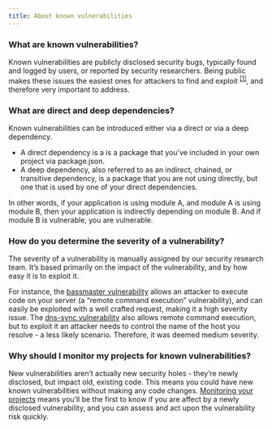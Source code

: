```yaml
---
title: About known vulnerabilities
---
```


### What are known vulnerabilities?

Known vulnerabilities are publicly disclosed security bugs, typically found and logged by users, or reported by security researchers. Being public makes these issues the easiest ones for attackers to find and exploit <sup><a href="http://www.theregister.co.uk/2015/02/23/hp_hack_vulnerable_threat_study/">[1]</a></sup>, and therefore very important to address.

### What are direct and deep dependencies?

Known vulnerabilities can be introduced either via a direct or via a deep dependency.

* A direct dependency is a is a package that you've included in your own project via package.json.
* A deep dependency, also referred to as an indirect, chained, or transitive dependency, is a package that you are not using directly, but one that is used by one of your direct dependencies.

In other words, if your application is using module A, and module A is using module B, then your application is indirectly depending on module B. And if module B is vulnerable, you are vulnerable.

### How do you determine the severity of a vulnerability?

The severity of a vulnerability is manually assigned by our security research team. It’s based primarily on the impact of the vulnerability, and by how easy it is to exploit it.

For instance, the [bassmaster vulnerability](https://snyk.io/vuln/npm:bassmaster:20140927") allows an attacker to execute code on your server (a “remote command execution” vulnerability), and can easily be exploited with a well crafted request, making it a high severity issue. The [dns-sync vulnerability](https://snyk.io/vuln/npm:dns-sync:20141111) also allows remote command execution, but to exploit it an attacker needs to control the name of the host you resolve - a less likely scenario. Therefore, it was deemed medium severity.

### Why should I monitor my projects for known vulnerabilities?

New vulnerabilities aren’t actually new security holes - they’re newly disclosed, but impact old, existing code. This means you could have new known vulnerabilities without making any code changes. [Monitoring your projects](https://snyk.io/docs/using-snyk/#monitor) means you’ll be the first to know if you are affect by a newly disclosed vulnerability, and you can assess and act upon the vulnerability risk quickly.
